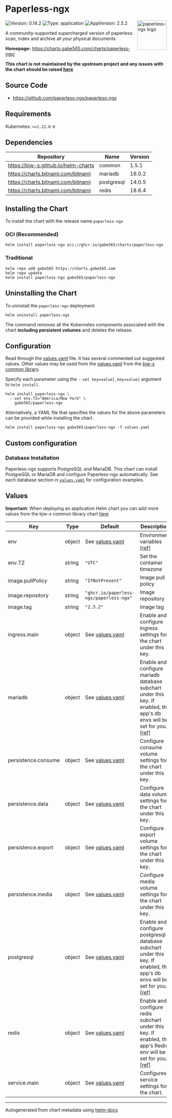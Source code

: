# Paperless-ngx

<img src="https://raw.githubusercontent.com/paperless-ngx/paperless-ngx/b948750/src-ui/src/assets/logo-notext.svg" align="right" width="92" alt="paperless-ngx logo">

![Version: 0.14.2](https://img.shields.io/badge/Version-0.14.2-informational?style=flat)
![Type: application](https://img.shields.io/badge/Type-application-informational?style=flat)
![AppVersion: 2.5.2](https://img.shields.io/badge/AppVersion-2.5.2-informational?style=flat)

A community-supported supercharged version of paperless: scan, index and archive all your physical documents

**Homepage:** <https://charts.gabe565.com/charts/paperless-ngx/>

**This chart is not maintained by the upstream project and any issues with the chart should be raised
[here](https://github.com/gabe565/charts/issues/new?assignees=gabe565&labels=bug&template=bug_report.yaml&name=paperless-ngx&version=0.14.2)**

## Source Code

* <https://github.com/paperless-ngx/paperless-ngx>

## Requirements

Kubernetes: `>=1.22.0-0`

## Dependencies

| Repository | Name | Version |
|------------|------|---------|
| <https://bjw-s.github.io/helm-charts> | common | 1.5.1 |
| <https://charts.bitnami.com/bitnami> | mariadb | 16.0.2 |
| <https://charts.bitnami.com/bitnami> | postgresql | 14.0.5 |
| <https://charts.bitnami.com/bitnami> | redis | 18.6.4 |

## Installing the Chart

To install the chart with the release name `paperless-ngx`

### OCI (Recommended)

```console
helm install paperless-ngx oci://ghcr.io/gabe565/charts/paperless-ngx
```

### Traditional

```console
helm repo add gabe565 https://charts.gabe565.com
helm repo update
helm install paperless-ngx gabe565/paperless-ngx
```

## Uninstalling the Chart

To uninstall the `paperless-ngx` deployment

```console
helm uninstall paperless-ngx
```

The command removes all the Kubernetes components associated with the chart **including persistent volumes** and deletes the release.

## Configuration

Read through the [values.yaml](./values.yaml) file. It has several commented out suggested values.
Other values may be used from the [values.yaml](https://github.com/bjw-s/helm-charts/tree/a081de5/charts/library/common/values.yaml) from the [bjw-s common library](https://github.com/bjw-s/helm-charts/tree/a081de5/charts/library/common).

Specify each parameter using the `--set key=value[,key=value]` argument to `helm install`.

```console
helm install paperless-ngx \
  --set env.TZ="America/New York" \
    gabe565/paperless-ngx
```

Alternatively, a YAML file that specifies the values for the above parameters can be provided while installing the chart.

```console
helm install paperless-ngx gabe565/paperless-ngx -f values.yaml
```

## Custom configuration

### Database Installation

Paperless-ngx supports PostgreSQL and MariaDB.
This chart can install PostgreSQL or MariaDB and configure Paperless-ngx automatically.
See each database section in [`values.yaml`](./values.yaml) for configuration examples.

## Values

**Important**: When deploying an application Helm chart you can add more values from the bjw-s common library chart [here](https://github.com/bjw-s/helm-charts/tree/a081de5/charts/library/common)

| Key | Type | Default | Description |
|-----|------|---------|-------------|
| env | object | See [values.yaml](./values.yaml) | Environment variables [[ref]](https://docs.paperless-ngx.com/configuration/) |
| env.TZ | string | `"UTC"` | Set the container timezone |
| image.pullPolicy | string | `"IfNotPresent"` | Image pull policy |
| image.repository | string | `"ghcr.io/paperless-ngx/paperless-ngx"` | Image repository |
| image.tag | string | `"2.5.2"` | Image tag |
| ingress.main | object | See [values.yaml](./values.yaml) | Enable and configure ingress settings for the chart under this key. |
| mariadb | object | See [values.yaml](./values.yaml) | Enable and configure mariadb database subchart under this key.    If enabled, the app's db envs will be set for you.    [[ref]](https://github.com/bitnami/charts/tree/main/bitnami/mariadb) |
| persistence.consume | object | See [values.yaml](./values.yaml) | Configure consume volume settings for the chart under this key. |
| persistence.data | object | See [values.yaml](./values.yaml) | Configure data volume settings for the chart under this key. |
| persistence.export | object | See [values.yaml](./values.yaml) | Configure export volume settings for the chart under this key. |
| persistence.media | object | See [values.yaml](./values.yaml) | Configure media volume settings for the chart under this key. |
| postgresql | object | See [values.yaml](./values.yaml) | Enable and configure postgresql database subchart under this key.    If enabled, the app's db envs will be set for you.    [[ref]](https://github.com/bitnami/charts/tree/main/bitnami/postgresql) |
| redis | object | See [values.yaml](./values.yaml) | Enable and configure redis subchart under this key.    If enabled, the app's Redis env will be set for you.    [[ref]](https://github.com/bitnami/charts/tree/main/bitnami/redis) |
| service.main | object | See [values.yaml](./values.yaml) | Configures service settings for the chart. |

---
Autogenerated from chart metadata using [helm-docs](https://github.com/norwoodj/helm-docs)
